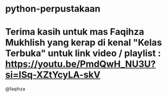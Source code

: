 # python-perpustakaan
# Terima kasih untuk mas Faqihza Mukhlish yang kerap di kenal "Kelas Terbuka" untuk link video / playlist : https://youtu.be/PmdQwH_NU3U?si=ISq-XZtYcyLA-skV
@faqihza

